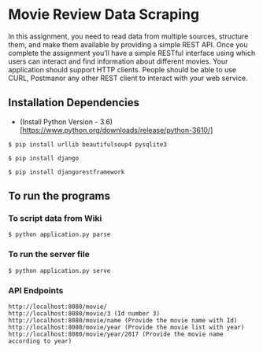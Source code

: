 # Movie Review Data Scraping

In this assignment, you need to read data from multiple sources, structure them, and make them available by providing a simple REST API. Once you complete the assignment you’ll have a simple  RESTful  interface  using  which  users  can  interact  and  find  information  about  different movies.  Your  application  should  support  HTTP  clients.  People  should  be  able  to  use CURL, Postmanor any other REST client to interact with your web service.

## Installation Dependencies

* (Install Python Version - 3.6)[https://www.python.org/downloads/release/python-3610/]
```
$ pip install urllib beautifulsoup4 pysqlite3 

$ pip install django

$ pip install djangorestframework
```

## To run the programs

### To script data from Wiki
```
$ python application.py parse
```

### To run the server file
```
$ python application.py serve
```


### API Endpoints
```
http://localhost:8080/movie/
http://localhost:8080/movie/3 (Id number 3)
http://localhost:8080/movie/name (Provide the movie name with Id)
http://localhost:8080/movie/year (Provide the movie list with year)
http://localhost:8080/movie/year/2017 (Provide the movie name according to year)
```